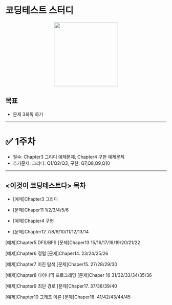 # 코딩테스트 스터디
<p align='center'><img src="https://user-images.githubusercontent.com/76730867/136645764-9bdf4732-a2ca-477c-a694-ed223f3fc293.png" width="200px" height="200px"/></center></p>

## 목표
- 문제 3회독 하기

---

# ✅ 1주차
- 필수: Chapter3 그리디 예제문제, Chapter4 구현 예제문제
- 추가문제: 그리디: Q1/Q2/Q3, 구현: Q7,Q8,Q9,Q10



---------------------------------------------------------

## <이것이 코딩테스트다> 목차

- [예제]Chapter3 그리디
- [문제]Chaper11 1/2/3/4/5/6

- [예제]Chapter4 구현
- [문제]Chapter12 7/8/9/10/11/12/13/14

[예제]Chapter5 DFS/BFS
[문제]Chaper13 15/16/17/18/19/20/21/22

[예제]Chapter6 정렬
[문제]Chaper14. 23/24/25/26
 
[예제]Chapter7 이진 탐색
[문제]Chaper15. 27/28/29/30

[예제]Chapter8 다이나믹 프로그래밍
[문제]Chaper 16 31/32/33/34/35/36

[예제]Chapter9 최단 경로
[문제]Chaper17. 37/38/39/40

[예제]Chapter10 그래프 이론
[문제]Chaper18. 41/42/43/44/45
